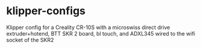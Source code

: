 # klipper-configs
Klipper config for a Creality CR-10S with a microswiss direct drive extruder+hotend, BTT SKR 2 board, bl touch, and ADXL345 wired to the wifi socket of the SKR2
